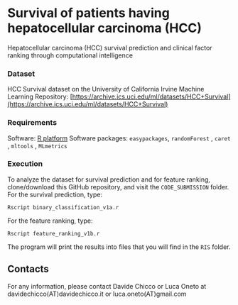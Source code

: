 # Survival of patients having hepatocellular carcinoma (HCC)
Hepatocellular carcinoma (HCC) survival prediction and clinical factor ranking through computational intelligence

### Dataset
HCC Survival dataset on the University of California Irvine Machine Learning Repository:
[https://archive.ics.uci.edu/ml/datasets/HCC+Survival](https://archive.ics.uci.edu/ml/datasets/HCC+Survival)

### Requirements
Software: [R platform](https://www.r-project.org)
Software packages: `easypackages`,  `randomForest` , `caret` , `mltools` , `MLmetrics`

### Execution
To analyze the dataset for survival prediction and for feature ranking, clone/download this GitHub repository, and visit the `CODE_SUBMISSION` folder. 
For the survival prediction, type:

`Rscript binary_classification_v1a.r`

For the feature ranking, type:

`Rscript feature_ranking_v1b.r`

The program will print the results into files that you will find in the `RIS` folder.

## Contacts
For any information, please contact Davide Chicco or Luca Oneto at davidechicco(AT)davidechicco.it or luca.oneto(AT)gmail.com


